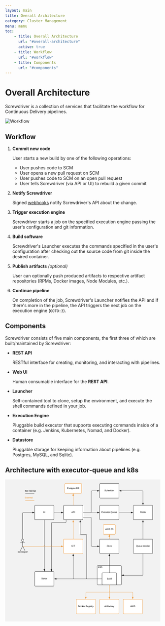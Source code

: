 ```yaml
---
layout: main
title: Overall Architecture
category: Cluster Management
menu: menu
toc: 
    - title: Overall Architecture
      url: "#overall-architecture"
      active: true
    - title: Workflow
      url: "#workflow"
    - title: Components
      url: "#components"
---
```

# Overall Architecture

Screwdriver is a collection of services that facilitate the workflow for
Continuous Delivery pipelines.

![Workflow](assets/workflow.png)

## Workflow

1. **Commit new code**

    User starts a new build by one of the following operations:

    - User pushes code to SCM
    - User opens a new pull request on SCM
    - User pushes code to SCM on an open pull request
    - User tells Screwdriver (via API or UI) to rebuild a given commit

2. **Notify Screwdriver**

    Signed [webhooks](https://developer.github.com/webhooks/) notify
    Screwdriver's API about the change.

3. **Trigger execution engine**

    Screwdriver starts a job on the specified execution engine passing the
    user's configuration and git information.

4. **Build software**

    Screwdriver's Launcher executes the commands specified in the user's
    configuration after checking out the source code from git inside the
    desired container.

5. **Publish artifacts** _(optional)_

    User can optionally push produced artifacts to respective artifact
    repositories (RPMs, Docker images, Node Modules, etc.).

6. **Continue pipeline**

    On completion of the job, Screwdriver's Launcher notifies the API and
    if there's more in the pipeline, the API triggers the next job on the
    execution engine (`GOTO:3`).

## Components

Screwdriver consists of five main components, the first three of which are
built/maintained by Screwdriver:

 - **REST API**

    RESTful interface for creating, monitoring, and interacting with pipelines.

 - **Web UI**

    Human consumable interface for the **REST API**.

 - **Launcher**

    Self-contained tool to clone, setup the environment, and execute the
    shell commands defined in your job.

 - **Execution Engine**

    Pluggable build executor that supports executing commands inside of a
    container (e.g. Jenkins, Kubernetes, Nomad, and Docker).

 - **Datastore**

    Pluggable storage for keeping information about pipelines
    (e.g. Postgres, MySQL, and Sqlite).

## Architecture with executor-queue and k8s

![Architecture](assets/arch-k8s.png)
